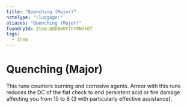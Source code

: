 ```yaml
---
title: "Quenching (Major)"
noteType: ":luggage:"
aliases: "Quenching (Major)"
foundryId: Item.QQD0mUVthYONVkOT
tags:
  - Item
---
```


# Quenching (Major)

This rune counters burning and corrosive agents. Armor with this rune reduces the DC of the flat check to end persistent acid or fire damage affecting you from 15 to 8 (3 with particularly effective assistance).
